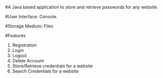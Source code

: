 #A Java based application to store and retrieve passwords for any website.

#User Interface: Console.

#Storage Medium: Files

#Features
 1. Registration
 2. Login
 3. Logout
 4. Delete Account
 5. Store/Retrieve credentials for a website
 6. Search Credentials for a website
